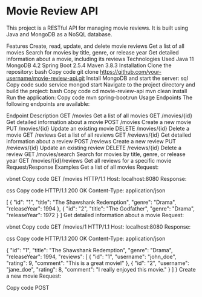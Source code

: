 <h1>Movie Review API</h1>
This project is a RESTful API for managing movie reviews. It is built using Java and MongoDB as a NoSQL database.

Features
Create, read, update, and delete movie reviews
Get a list of all movies
Search for movies by title, genre, or release year
Get detailed information about a movie, including its reviews
Technologies Used
Java 11
MongoDB 4.2
Spring Boot 2.5.4
Maven 3.8.3
Installation
Clone the repository:
bash
Copy code
git clone https://github.com/your-username/movie-review-api.git
Install MongoDB and start the server:
sql
Copy code
sudo service mongod start
Navigate to the project directory and build the project:
bash
Copy code
cd movie-review-api
mvn clean install
Run the application:
Copy code
mvn spring-boot:run
Usage
Endpoints
The following endpoints are available:

Endpoint	Description
GET /movies	Get a list of all movies
GET /movies/{id}	Get detailed information about a movie
POST /movies	Create a new movie
PUT /movies/{id}	Update an existing movie
DELETE /movies/{id}	Delete a movie
GET /reviews	Get a list of all reviews
GET /reviews/{id}	Get detailed information about a review
POST /reviews	Create a new review
PUT /reviews/{id}	Update an existing review
DELETE /reviews/{id}	Delete a review
GET /movies/search	Search for movies by title, genre, or release year
GET /movies/{id}/reviews	Get all reviews for a specific movie
Request/Response Examples
Get a list of all movies
Request:

vbnet
Copy code
GET /movies HTTP/1.1
Host: localhost:8080
Response:

css
Copy code
HTTP/1.1 200 OK
Content-Type: application/json

[
    {
        "id": "1",
        "title": "The Shawshank Redemption",
        "genre": "Drama",
        "releaseYear": 1994
    },
    {
        "id": "2",
        "title": "The Godfather",
        "genre": "Drama",
        "releaseYear": 1972
    }
]
Get detailed information about a movie
Request:

vbnet
Copy code
GET /movies/1 HTTP/1.1
Host: localhost:8080
Response:

css
Copy code
HTTP/1.1 200 OK
Content-Type: application/json

{
    "id": "1",
    "title": "The Shawshank Redemption",
    "genre": "Drama",
    "releaseYear": 1994,
    "reviews": [
        {
            "id": "1",
            "username": "john_doe",
            "rating": 9,
            "comment": "This is a great movie!"
        },
        {
            "id": "2",
            "username": "jane_doe",
            "rating": 8,
            "comment": "I really enjoyed this movie."
        }
    ]
}
Create a new movie
Request:

Copy code
POST
